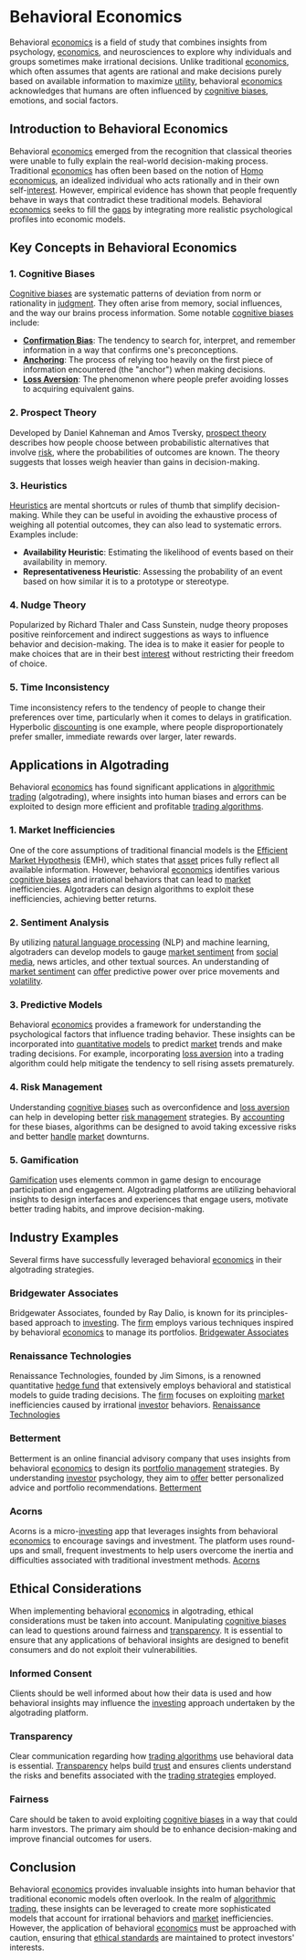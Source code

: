 # Behavioral Economics

Behavioral [economics](../e/economics.md) is a field of study that combines insights from psychology, [economics](../e/economics.md), and neurosciences to explore why individuals and groups sometimes make irrational decisions. Unlike traditional [economics](../e/economics.md), which often assumes that agents are rational and make decisions purely based on available information to maximize [utility](../u/utility.md), behavioral [economics](../e/economics.md) acknowledges that humans are often influenced by [cognitive biases](../c/cognitive_biases_in_trading.md), emotions, and social factors.

## Introduction to Behavioral Economics

Behavioral [economics](../e/economics.md) emerged from the recognition that classical theories were unable to fully explain the real-world decision-making process. Traditional [economics](../e/economics.md) has often been based on the notion of [Homo economicus](../h/homo_economicus.md), an idealized individual who acts rationally and in their own self-[interest](../i/interest.md). However, empirical evidence has shown that people frequently behave in ways that contradict these traditional models. Behavioral [economics](../e/economics.md) seeks to fill the [gaps](../g/gap.md) by integrating more realistic psychological profiles into economic models.

## Key Concepts in Behavioral Economics

### 1. Cognitive Biases

[Cognitive biases](../c/cognitive_biases_in_trading.md) are systematic patterns of deviation from norm or rationality in [judgment](../j/judgment.md). They often arise from memory, social influences, and the way our brains process information. Some notable [cognitive biases](../c/cognitive_biases_in_trading.md) include:

- **[Confirmation Bias](../c/confirmation_bias.md)**: The tendency to search for, interpret, and remember information in a way that confirms one's preconceptions.
- **[Anchoring](../a/anchoring.md)**: The process of relying too heavily on the first piece of information encountered (the "anchor") when making decisions.
- **[Loss Aversion](../l/loss_aversion.md)**: The phenomenon where people prefer avoiding losses to acquiring equivalent gains.

### 2. Prospect Theory

Developed by Daniel Kahneman and Amos Tversky, [prospect theory](../p/prospect_theory.md) describes how people choose between probabilistic alternatives that involve [risk](../r/risk.md), where the probabilities of outcomes are known. The theory suggests that losses weigh heavier than gains in decision-making.

### 3. Heuristics

[Heuristics](../h/heuristics.md) are mental shortcuts or rules of thumb that simplify decision-making. While they can be useful in avoiding the exhaustive process of weighing all potential outcomes, they can also lead to systematic errors. Examples include:

- **Availability Heuristic**: Estimating the likelihood of events based on their availability in memory.
- **Representativeness Heuristic**: Assessing the probability of an event based on how similar it is to a prototype or stereotype.

### 4. Nudge Theory

Popularized by Richard Thaler and Cass Sunstein, nudge theory proposes positive reinforcement and indirect suggestions as ways to influence behavior and decision-making. The idea is to make it easier for people to make choices that are in their best [interest](../i/interest.md) without restricting their freedom of choice.

### 5. Time Inconsistency

Time inconsistency refers to the tendency of people to change their preferences over time, particularly when it comes to delays in gratification. Hyperbolic [discounting](../d/discounting.md) is one example, where people disproportionately prefer smaller, immediate rewards over larger, later rewards.

## Applications in Algotrading

Behavioral [economics](../e/economics.md) has found significant applications in [algorithmic trading](../a/accountability.md) (algotrading), where insights into human biases and errors can be exploited to design more efficient and profitable [trading algorithms](../t/trading_algorithms.md).

### 1. Market Inefficiencies

One of the core assumptions of traditional financial models is the [Efficient Market Hypothesis](../e/efficient_market_hypothesis.md) (EMH), which states that [asset](../a/asset.md) prices fully reflect all available information. However, behavioral [economics](../e/economics.md) identifies various [cognitive biases](../c/cognitive_biases_in_trading.md) and irrational behaviors that can lead to [market](../m/market.md) inefficiencies. Algotraders can design algorithms to exploit these inefficiencies, achieving better returns.

### 2. Sentiment Analysis

By utilizing [natural language processing](../n/natural_language_processing_(nlp)_in_trading.md) (NLP) and machine learning, algotraders can develop models to gauge [market sentiment](../m/market_sentiment.md) from [social media](../s/social_media.md), news articles, and other textual sources. An understanding of [market sentiment](../m/market_sentiment.md) can [offer](../o/offer.md) predictive power over price movements and [volatility](../v/volatility.md).

### 3. Predictive Models

Behavioral [economics](../e/economics.md) provides a framework for understanding the psychological factors that influence trading behavior. These insights can be incorporated into [quantitative models](../q/quantitative_models.md) to predict [market](../m/market.md) trends and make trading decisions. For example, incorporating [loss aversion](../l/loss_aversion.md) into a trading algorithm could help mitigate the tendency to sell rising assets prematurely.

### 4. Risk Management

Understanding [cognitive biases](../c/cognitive_biases_in_trading.md) such as overconfidence and [loss aversion](../l/loss_aversion.md) can help in developing better [risk management](../r/risk_management.md) strategies. By [accounting](../a/accounting.md) for these biases, algorithms can be designed to avoid taking excessive risks and better [handle](../h/handle.md) [market](../m/market.md) downturns.

### 5. Gamification

[Gamification](../g/gamification.md) uses elements common in game design to encourage participation and engagement. Algotrading platforms are utilizing behavioral insights to design interfaces and experiences that engage users, motivate better trading habits, and improve decision-making.

## Industry Examples

Several firms have successfully leveraged behavioral [economics](../e/economics.md) in their algotrading strategies.

### Bridgewater Associates

Bridgewater Associates, founded by Ray Dalio, is known for its principles-based approach to [investing](../i/investing.md). The [firm](../f/firm.md) employs various techniques inspired by behavioral [economics](../e/economics.md) to manage its portfolios. [Bridgewater Associates](https://www.bridgewater.com/)

### Renaissance Technologies

Renaissance Technologies, founded by Jim Simons, is a renowned quantitative [hedge fund](../h/hedge_fund.md) that extensively employs behavioral and statistical models to guide trading decisions. The [firm](../f/firm.md) focuses on exploiting [market](../m/market.md) inefficiencies caused by irrational [investor](../i/investor.md) behaviors. [Renaissance Technologies](https://www.rentec.com/)

### Betterment

Betterment is an online financial advisory company that uses insights from behavioral [economics](../e/economics.md) to design its [portfolio management](../p/par.md) strategies. By understanding [investor](../i/investor.md) psychology, they aim to [offer](../o/offer.md) better personalized advice and portfolio recommendations. [Betterment](https://www.betterment.com/)

### Acorns

Acorns is a micro-[investing](../i/investing.md) app that leverages insights from behavioral [economics](../e/economics.md) to encourage savings and investment. The platform uses round-ups and small, frequent investments to help users overcome the inertia and difficulties associated with traditional investment methods. [Acorns](https://www.acorns.com/)

## Ethical Considerations

When implementing behavioral [economics](../e/economics.md) in algotrading, ethical considerations must be taken into account. Manipulating [cognitive biases](../c/cognitive_biases_in_trading.md) can lead to questions around fairness and [transparency](../t/transparency.md). It is essential to ensure that any applications of behavioral insights are designed to benefit consumers and do not exploit their vulnerabilities.

### Informed Consent

Clients should be well informed about how their data is used and how behavioral insights may influence the [investing](../i/investing.md) approach undertaken by the algotrading platform.

### Transparency

Clear communication regarding how [trading algorithms](../t/trading_algorithms.md) use behavioral data is essential. [Transparency](../t/transparency.md) helps build [trust](../t/trust.md) and ensures clients understand the risks and benefits associated with the [trading strategies](../t/trading_strategies.md) employed.

### Fairness

Care should be taken to avoid exploiting [cognitive biases](../c/cognitive_biases_in_trading.md) in a way that could harm investors. The primary aim should be to enhance decision-making and improve financial outcomes for users.

## Conclusion

Behavioral [economics](../e/economics.md) provides invaluable insights into human behavior that traditional economic models often overlook. In the realm of [algorithmic trading](../a/accountability.md), these insights can be leveraged to create more sophisticated models that account for irrational behaviors and [market](../m/market.md) inefficiencies. However, the application of behavioral [economics](../e/economics.md) must be approached with caution, ensuring that [ethical standards](../e/ethical_standards_in_trading.md) are maintained to protect investors' interests.
